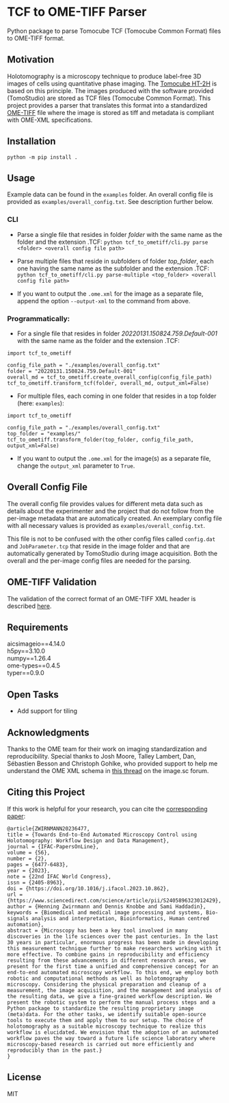 # TCF to OME-TIFF Parser
Python package to parse Tomocube TCF (Tomocube Common Format) files to OME-TIFF format.

## Motivation
Holotomography is a microscopy technique to produce label-free 3D images of cells using quantitative phase imaging. The [Tomocube HT-2H](https://www.tomocube.com/product/ht-series/#HT_series_cont) is based on this principle. The images produced with the software provided (TomoStudio) are stored as TCF files (Tomocube Common Format). This project provides a parser that translates this format into a standardized [OME-TIFF](https://docs.openmicroscopy.org/ome-model/5.6.3/ome-tiff/) file where the image is stored as tiff and metadata is compliant with OME-XML specifications.

## Installation
`python -m pip install .`

## Usage
Example data can be found in the `examples` folder.
An overall config file is provided as `examples/overall_config.txt`. See description further below.

### CLI
- Parse a single file that resides in folder _folder_ with the same name as the folder and the extension .TCF:
`python tcf_to_ometiff/cli.py parse <folder> <overall config file path>`

- Parse multiple files that reside in subfolders of folder _top\_folder_, each one having the same name as the subfolder and the extension .TCF:
`python tcf_to_ometiff/cli.py parse-multiple <top_folder> <overall config file path>`

- If you want to output the `.ome.xml` for the image as a separate file, append the option `--output-xml` to the 
command from above.

### Programmatically:
- For a single file that resides in folder _20220131.150824.759.Default-001_ with the same name as the folder and the extension .TCF:
```
import tcf_to_ometiff

config_file_path = "./examples/overall_config.txt"
folder = "20220131.150824.759.Default-001"
overall_md = tcf_to_ometiff.create_overall_config(config_file_path)
tcf_to_ometiff.transform_tcf(folder, overall_md, output_xml=False)
```

- For multiple files, each coming in one folder that resides in a top folder (here: `examples`):
```
import tcf_to_ometiff

config_file_path = "./examples/overall_config.txt"
top_folder = "examples/"
tcf_to_ometiff.transform_folder(top_folder, config_file_path, output_xml=False)
```

- If you want to output the `.ome.xml` for the image(s) as a separate file, change the `output_xml` parameter to `True`. 

## Overall Config File
The overall config file provides values for different meta data such as details about the experimenter and the project
that do not follow from the per-image metadata that are automatically created. An exemplary config file with all 
necessary values is provided as `examples/overall_config.txt`.

This file is not to be confused with the other config files called `config.dat` and `JobParameter.tcp` that reside in
the image folder and that are automatically generated by TomoStudio during image acquisition. Both the overall and the
per-image config files are needed for the parsing.

## OME-TIFF Validation
The validation of the correct format of an OME-TIFF XML header is described [here](https://docs.openmicroscopy.org/bio-formats/6.0.1/users/comlinetools/xml-validation.html).

## Requirements
aicsimageio==4.14.0  
h5py==3.10.0  
numpy==1.26.4  
ome-types==0.4.5  
typer==0.9.0

## Open Tasks
- Add support for tiling

## Acknowledgments
Thanks to the OME team for their work on imaging standardization and reproducibility. Special thanks to Josh Moore,
Talley Lambert, Dan, Sébastien Besson and Christoph Gohlke, who provided support to help me understand the OME 
XML schema in [this thread](https://forum.image.sc/t/setting-up-ome-xml-for-a-new-microscope-from-scratch/62116) on the image.sc forum.

## Citing this Project
If this work is helpful for your research, you can cite the [corresponding paper](https://www.sciencedirect.com/science/article/pii/S2405896323012429):
```
@article{ZWIRNMANN20236477,
title = {Towards End-to-End Automated Microscopy Control using Holotomography: Workflow Design and Data Management},
journal = {IFAC-PapersOnLine},
volume = {56},
number = {2},
pages = {6477-6483},
year = {2023},
note = {22nd IFAC World Congress},
issn = {2405-8963},
doi = {https://doi.org/10.1016/j.ifacol.2023.10.862},
url = {https://www.sciencedirect.com/science/article/pii/S2405896323012429},
author = {Henning Zwirnmann and Dennis Knobbe and Sami Haddadin},
keywords = {Biomedical and medical image processing and systems, Bio-signals analysis and interpretation, Bioinformatics, Human centred automation},
abstract = {Microscopy has been a key tool involved in many discoveries in the life sciences over the past centuries. In the last 30 years in particular, enormous progress has been made in developing this measurement technique further to make researchers working with it more effective. To combine gains in reproducibility and efficiency resulting from these advancements in different research areas, we present for the first time a unified and comprehensive concept for an end-to-end automated microscopy workflow. To this end, we employ both robotic and computational methods as well as holotomography microscopy. Considering the physical preparation and cleanup of a measurement, the image acquisition, and the management and analysis of the resulting data, we give a fine-grained workflow description. We present the robotic system to perform the manual process steps and a Python package to standardize the resulting proprietary image (meta)data. For the other tasks, we identify suitable open-source tools to execute them and apply them to our setup. The choice of holotomography as a suitable microscopy technique to realize this workflow is elucidated. We envision that the adoption of an automated workflow paves the way toward a future life science laboratory where microscopy-based research is carried out more efficiently and reproducibly than in the past.}
}
```

## License
MIT
